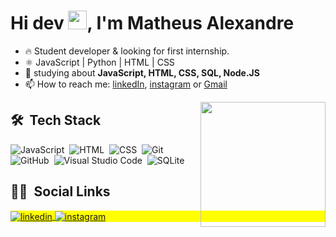<h1 align="left">Hi dev <img src="https://raw.githubusercontent.com/kaueMarques/kaueMarques/master/hi.gif" width="30px">, I'm Matheus Alexandre</h1>

- 🔥 Student developer & looking for first internship.
- ⚛️ JavaScript | Python | HTML | CSS
- 💬 studying about **JavaScript, HTML, CSS, SQL, Node.JS**
- 📫 How to reach me: [linkedIn](https://www.linkedin.com/in/matheus-alexandre-17667a1b5/), [instagram](https://www.instagram.com/matheuss_ale/) or [Gmail](mailto:mrlegolas28@gmail.com)
<img align='right' src='https://user-images.githubusercontent.com/5713670/87202985-820dcb80-c2b6-11ea-9f56-7ec461c497c3.gif' width='200'>


## 🛠 &nbsp;Tech Stack

![JavaScript](https://img.shields.io/badge/-JavaScript-05122A?style=flat&logo=javascript)&nbsp;
![HTML](https://img.shields.io/badge/-HTML-05122A?style=flat&logo=HTML5)&nbsp;
![CSS](https://img.shields.io/badge/-CSS-05122A?style=flat&logo=CSS3&logoColor=1572B6)&nbsp;
![Git](https://img.shields.io/badge/-Git-05122A?style=flat&logo=git)&nbsp;
![GitHub](https://img.shields.io/badge/-GitHub-05122A?style=flat&logo=github)&nbsp;
![Visual Studio Code](https://img.shields.io/badge/-Visual%20Studio%20Code-05122A?style=flat&logo=visual-studio-code&logoColor=007ACC)&nbsp;
![SQLite](https://img.shields.io/badge/-SQLite-05122A?style=flat&logo=sqlite)&nbsp;


## 👨‍🦱 &nbsp;Social Links

<p align="left" style="background:yellow">
<a href="https://www.linkedin.com/in/matheus-alexandre-17667a1b5/" target="_blank">
  <img align="center" src="https://img.shields.io/badge/-MatheusAlexandre28-05122A?style=flat&logo=linkedin" alt="linkedin"/>
</a>
<a href="https://www.instagram.com/matheuss_ale/" target="_blank">
 <img align="center" src="https://img.shields.io/badge/-MatheusAlexandre28-05122A?style=flat&logo=instagram" alt="instagram"/>
</a>
</p>



